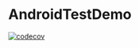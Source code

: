 # AndroidTestDemo

[![codecov](https://codecov.io/gh/matthinc/AndroidTestDemo/branch/main/graph/badge.svg?token=XAWTYX8P4G)](https://codecov.io/gh/matthinc/AndroidTestDemo)
